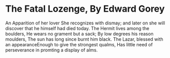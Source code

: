 # The Fatal Lozenge, By Edward Gorey

An Apparition of her lover She recognizes with dismay;
and later on she will discover that he himself had died today.
The Hermit lives among the boulders, He wears no grament but a sack;
By low degrees his reason moulders, The sun has long since burnt him black.
The Lazar, blessed with an appearanceEnough to give the strongest qualms, 
Has little need of perseverance in promting a display of alms.
